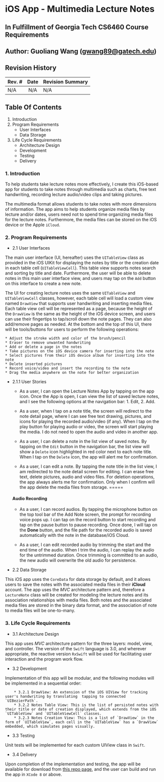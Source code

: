 # iOS App - Multimedia Lecture Notes
## In Fulfillment of Georgia Tech CS6460 Course Requirements
## Author: Guoliang Wang (gwang89@gatech.edu)


## Revision History
| Rev. #        | Date          |  Revision Summary  |
| ------------- |:-------------:| :------------------|
| N/A           | N/A           | N/A                |


## Table Of Contents

1. Introduction
2. Program Requirements
   * User Interfaces
   * Data Storage
3. Life Cycle Requirements
   * Architecture Design
   * Development
   * Testing
   * Delivery

### 1. Introduction
 To help students take lecture notes more effectively, I create this iOS-based app for students to take notes through multimedia such as charts, free text handwriting, recording lecture audio/video clips and taking pictures.

 The multimedia format allows students to take notes with more dimensions of information. The app aims to help students organize media files by lecture and/or dates, users need not to spend time
 organizing media files for the lecture notes. Furthermore, the media files can be stored on the
 iOS device or the Apple `iCloud`.

### 2. Program Requirements
* 2.1 User Interfaces

 The main user interface (UI, hereafter) uses the `UITableView` class as provided in the iOS UIKit for displaying the notes by title or the creation date in each table cell (`UITableViewCell`). This table view supports notes search and sorting by title and date. Furthermore, the user will be able to delete notes in this main user interface view, and users may tap on the `Add` button on this interface to create a new note.

 The UI for creating lecture notes uses the same `UITableView` and `UITableViewCell` classes, however, each table cell will load a custom view named `DrawView` that supports user handwriting and inserting media files. Each table view cell will be represented as a page, because the height of the `DrawView` is the same as the height of the iOS device screen, and users can use their fingertips to tap/scroll down the note pages. They can also add/remove pages as needed. At the bottom and the top of this UI, there will be tools/buttons for users to perform the following operations:

    * Adjust the stroke width and color of the brush/pencil
    * Eraser to remove unwanted handwriting
    * Add or delete a page in the notes
    * Take pictures on the iOS device camera for inserting into the note
    * Select pictures from their iOS device album for inserting into the note
    * Delete inserted pictures
    * Record voice/video and insert the recording to the note
    * Drag the media anywhere on the note for better organization

* 2.1.1 User Stories
    - As a user, I can open the Lecture Notes App by tapping on the app icon. Once the App is open, I can view the list of saved lecture notes, and I see the following options at the navigation bar: 1. Edit, 2. Add.

    - As a user, when I tap on a note title, the screen will redirect to the note detail page, where I can see free text drawing, pictures, and icons for playing the recorded audio/video (if any). When I tap on the play button for playing audio or video, the screen will start playing the media. I do not need to open the audio and video in another app.

    - As a user, I can delete a note in the list view of saved notes. By tapping on the `Edit` button in the navigation bar, the list view will show a `Delete` icon highlighted in red color next to each note title. When I tap on the `Delete` icon, the app will alert me for confirmation.

    - As a user, I can edit a note. By tapping the note title in the list view, I am redirected to the note detail screen for editing. I can erase free text, delete pictures, audio and video files. For deletion operations, the app always alerts me for confirmation. Only when I confirm will the app delete the media files from storage.
    =====
    #### Audio Recording
    - As a user, I can record audios. By tapping the microphone button on the top tool bar of the Add Note screen, the prompt for recording voice pops up. I can tap on the record button to start recording and tap on the pause button to pause recording. Once done, I will tap on the **Done** button, and the file path for the recorded audio is saved automatically with the note in the database/iOS Cloud.

    - As a user, I can edit recorded audio by trimming the start and the end time of the audio. When I trim the audio, I can replay the audio for the untrimmed duration. Once trimming is committed to an audio, the new audio will overwrite the old audio for persistence.

* 2.2 Data Storage

This iOS app uses the `CoreData` for data storage by default, and it allows users to save the notes with the associated media files in their **iCloud** account. The app uses the *MVC* architecture pattern and, therefore a `LectureNote` class will be created for modeling the lecture notes and its association relationships with media files. Both notes and the associated media files are stored in the binary data format, and the association of note to media files will be one-to-many.


### 3. Life Cycle Requirements
* 3.1 Architecture Design

This app uses *MVC* architecture pattern for the three layers: model, view, and controller. The version of the `Swift` language is 3.0, and wherever appropriate, the reactive version `RxSwift` will be used for facilitating user interaction and the program work flow.

* 3.2 Development

Implementation of this app will be modular, and the following modules will be implemented in a sequential order:

        * 3.2.1 DrawView: An extension of the iOS UIView for tracking user's handwriting by translating  tapping to connected `UIBezierPath`.
        * 3.2.2 Notes Table View: This is the list of persisted notes with their title or date of creation displayed, which extends from the iOS `UITableView` and `UITableViewCell` classes.
        * 3.2.3 Notes Creation View: This is a list of `DrawView` in the form of `UITableView`, each cell in the `UITableView` has a `DrawView` embedded, which simulates pages visually.

* 3.3 Testing

Unit tests will be implemented for each custom UIView class in `Swift`.

* 3.4 Delivery

Upon completion of the implementation and testing, the app will be available for download from [this repo page](https://github.com/rcholic/LectureNotes-iOS), and the user can build and run the app in `XCode 8` or above.
